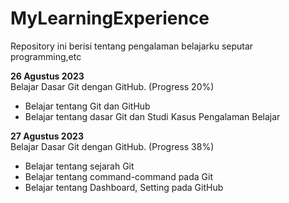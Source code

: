 # MyLearningExperience
Repository ini berisi tentang pengalaman belajarku seputar programming,etc

**26 Agustus 2023**  
Belajar Dasar Git dengan GitHub. (Progress 20%)
* Belajar tentang Git dan GitHub
* Belajar tentang dasar Git dan Studi Kasus Pengalaman Belajar

**27 Agustus 2023**  
Belajar Dasar Git dengan GitHub. (Progress 38%)
* Belajar tentang sejarah Git
* Belajar tentang command-command pada Git
* Belajar tentang Dashboard, Setting pada GitHub
